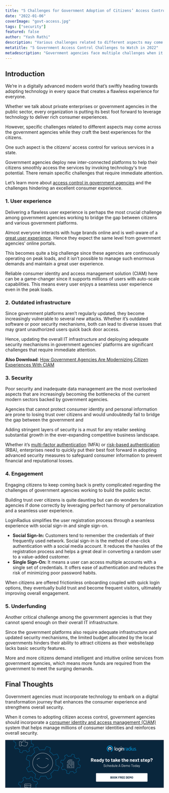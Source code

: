 ```yaml
---
title: "5 Challenges for Government Adoption of Citizens’ Access Control"
date: "2022-01-06"
coverImage: "govt-access.jpg"
tags: ["security"]
featured: false 
author: "Yash Rathi"
description: "Various challenges related to different aspects may come across the government agencies while they craft the best experiences.  One such aspect is the citizens’ access control for various services in a state. This post reveals the multiple challenges government agencies face that hinder citizens’ experience."
metatitle: "5 Government Access Control Challenges to Watch in 2022"
metadescription: "Government agencies face multiple challenges when it comes to the adoption of citizens’ access control. Read on to know more."
---
```


## Introduction

We’re in a digitally advanced modern world that’s swiftly heading towards adopting technology in every space that creates a flawless experience for everyone. 

Whether we talk about private enterprises or government agencies in the public sector, every organization is putting its best foot forward to leverage technology to deliver rich consumer experiences. 

However, specific challenges related to different aspects may come across the government agencies while they craft the best experiences for the citizens. 

One such aspect is the citizens’ access control for various services in a state. 

Government agencies deploy new inter-connected platforms to help their citizens smoothly access the services by invoking technology's true potential. There remain specific challenges that require immediate attention. 

Let’s learn more about [access control in government agencies](https://www.loginradius.com/blog/fuel/loginradius-digital-identity-to-build-the-public-sector-of-the-future/) and the challenges hindering an excellent consumer experience. 


### 1. User experience

Delivering a flawless user experience is perhaps the most crucial challenge among government agencies working to bridge the gap between citizens and various government platforms. 

Almost everyone interacts with huge brands online and is well-aware of a [great user experience](https://www.loginradius.com/blog/fuel/4-tips-secure-frictionless-ux/). Hence they expect the same level from government agencies’ online portals. 

This becomes quite a big challenge since these agencies are continuously operating on peak loads, and it isn’t possible to manage such enormous demands and maintain a great user experience. 

Reliable consumer identity and access management solution (CIAM) here can be a game-changer since it supports millions of users with auto-scale capabilities. This means every user enjoys a seamless user experience even in the peak loads. 


### 2. Outdated infrastructure

Since government platforms aren’t regularly updated, they become increasingly vulnerable to several new attacks. Whether it’s outdated software or poor security mechanisms, both can lead to diverse issues that may grant unauthorized users quick back door access. 

Hence, updating the overall IT infrastructure and deploying adequate security mechanisms in government agencies’ platforms are significant challenges that require immediate attention. 

**Also Download**: [How Government Agencies Are Modernizing Citizen Experiences With CIAM](https://www.loginradius.com/resource/how-government-agencies-are-modernizing-citizen-experiences-with-ciam/) 


### 3. Security

Poor security and inadequate data management are the most overlooked aspects that are increasingly becoming the bottlenecks of the current modern sectors backed by government agencies.

Agencies that cannot protect consumer identity and personal information are prone to losing trust over citizens and would undoubtedly fail to bridge the gap between the government and 

Adding stringent layers of security is a must for any retailer seeking substantial growth in the ever-expanding competitive business landscape.

Whether it’s [multi-factor authentication](https://www.loginradius.com/multi-factor-authentication/) (MFA) or [risk-based authentication](https://www.loginradius.com/blog/start-with-identity/risk-based-authentication/) (RBA), enterprises need to quickly put their best foot forward in adopting advanced security measures to safeguard consumer information to prevent financial and reputational losses.


### 4. Engagement

Engaging citizens to keep coming back is pretty complicated regarding the challenges of government agencies working to build the public sector. 

Building trust over citizens is quite daunting but can do wonders for agencies if done correctly by leveraging perfect harmony of personalization and a seamless user experience.

LoginRadius simplifies the user registration process through a seamless experience with social sign-in and single sign-on.



* **Social Sign-In:** Customers tend to remember the credentials of their frequently used network. Social sign-in is the method of one-click authentication with a social media account. It reduces the hassles of the registration process and helps a great deal in converting a random user to a value-added customer.
* **Single Sign-On:** It means a user can access multiple accounts with a single set of credentials. It offers ease of authentication and reduces the risk of minimizing poor password habits.

When citizens are offered frictionless onboarding coupled with quick login options, they eventually build trust and become frequent visitors, ultimately improving overall engagement. 


### 5. Underfunding 

Another critical challenge among the government agencies is that they cannot spend enough on their overall IT infrastructure. 

Since the government platforms also require adequate infrastructure and updated security mechanisms, the limited budget allocated by the local governments hinders their ability to attract citizens as their website/app lacks basic security features. 

More and more citizens demand intelligent and intuitive online services from government agencies, which means more funds are required from the government to meet the surging demands. 


## Final Thoughts 

Government agencies must incorporate technology to embark on a digital transformation journey that enhances the consumer experience and strengthens overall security. 

When it comes to adopting citizen access control, government agencies should incorporate a [consumer identity and access management (CIAM) ](https://www.loginradius.com/blog/start-with-identity/customer-identity-and-access-management/)system that helps manage millions of consumer identities and reinforces overall security. 




[![book-a-free-demo-loginradius](../../assets/book-a-demo-loginradius.png)](https://www.loginradius.com/book-a-demo/)
